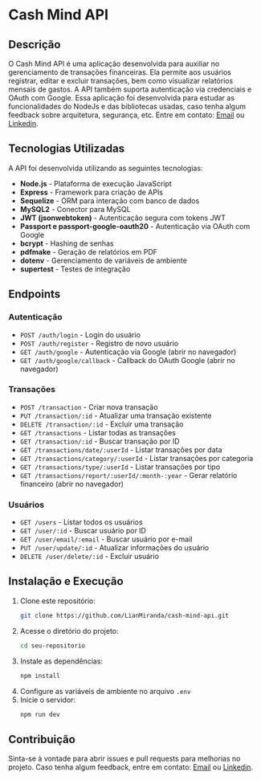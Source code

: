 # Cash Mind API

## Descrição
O Cash Mind API é uma aplicação desenvolvida para auxiliar no gerenciamento de transações financeiras. Ela permite aos usuários registrar, editar e excluir transações, bem como visualizar relatórios mensais de gastos. A API também suporta autenticação via credenciais e OAuth com Google. 
Essa aplicação foi desenvolvida para estudar as funcionalidades do NodeJs e das bibliotecas usadas, caso tenha algum feedback sobre arquitetura, segurança, etc. Entre em contato: [Email](mailto:lian.mendes26@gmail.com?subject=Ol%C3%A1,+Gostaria+de+enviar+um+feedback) ou [Linkedin](https://www.linkedin.com/in/lian-souza-miranda-mendes).

## Tecnologias Utilizadas
A API foi desenvolvida utilizando as seguintes tecnologias:

- **Node.js** - Plataforma de execução JavaScript
- **Express** - Framework para criação de APIs
- **Sequelize** - ORM para interação com banco de dados
- **MySQL2** - Conector para MySQL
- **JWT (jsonwebtoken)** - Autenticação segura com tokens JWT
- **Passport e passport-google-oauth20** - Autenticação via OAuth com Google
- **bcrypt** - Hashing de senhas
- **pdfmake** - Geração de relatórios em PDF
- **dotenv** - Gerenciamento de variáveis de ambiente
- **supertest** - Testes de integração

## Endpoints

### Autenticação
- `POST /auth/login` - Login do usuário
- `POST /auth/register` - Registro de novo usuário
- `GET /auth/google` - Autenticação via Google (abrir no navegador)
- `GET /auth/google/callback` - Callback do OAuth Google (abrir no navegador)

### Transações
- `POST /transaction` - Criar nova transação
- `PUT /transaction/:id` - Atualizar uma transação existente
- `DELETE /transaction/:id` - Excluir uma transação
- `GET /transactions` - Listar todas as transações
- `GET /transaction/:id` - Buscar transação por ID
- `GET /transactions/date/:userId` - Listar transações por data
- `GET /transactions/category/:userId` - Listar transações por categoria
- `GET /transactions/type/:userId` - Listar transações por tipo
- `GET /transactions/report/:userId/:month-:year` - Gerar relatório financeiro (abrir no navegador)

### Usuários
- `GET /users` - Listar todos os usuários
- `GET /user/:id` - Buscar usuário por ID
- `GET /user/email/:email` - Buscar usuário por e-mail
- `PUT /user/update/:id` - Atualizar informações do usuário
- `DELETE /user/delete/:id` - Excluir usuário

## Instalação e Execução
1. Clone este repositório:
   ```sh
   git clone https://github.com/LianMiranda/cash-mind-api.git
   ```
2. Acesse o diretório do projeto:
   ```sh
   cd seu-repositorio
   ```
3. Instale as dependências:
   ```sh
   npm install
   ```
4. Configure as variáveis de ambiente no arquivo `.env`
5. Inicie o servidor:
   ```sh
   npm run dev
   ```

## Contribuição
Sinta-se à vontade para abrir issues e pull requests para melhorias no projeto. Caso tenha algum feedback, entre em contato: [Email](lian.mendes26@gmail.com) ou [Linkedin](www.linkedin.com/in/lian-souza-miranda-mendes).

